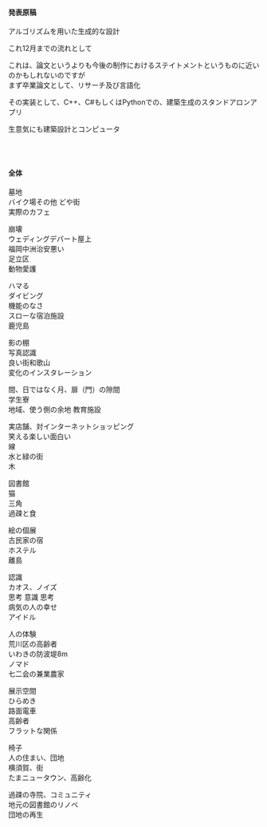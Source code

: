 <!-- preview : control + shift + M -->
#### 発表原稿  

アルゴリズムを用いた生成的な設計  

これ12月までの流れとして  

これは、論文というよりも今後の制作におけるステイトメントというものに近いのかもしれないのですが    
まず卒業論文として、リサーチ及び言語化  

その実装として、C++、C#もしくはPythonでの、建築生成のスタンドアロンアプリ  

生意気にも建築設計とコンピュータ  


&nbsp;  
&nbsp;




<!-- 全体 -->  

#### 全体

墓地    
バイク場その他
どや街  
実際のカフェ  

崩壊  
ウェディングデパート屋上  
福岡中洲治安悪い  
足立区  
動物愛護  

ハマる  
ダイビング  
機能のなさ  
スローな宿泊施設  
鹿児島  

影の棚  
写真認識  
良い街和歌山  
変化のインスタレーション  

間、日ではなく月、扉（門）の隙間  
学生寮  
地域、使う側の余地
教育施設  

実店舗、対インターネットショッピング  
笑える楽しい面白い  
線  
水と緑の街  
木  

図書館  
猫  
三角  
過疎と食  

絵の個展  
古民家の宿  
ホステル  
離島  

認識  
カオス、ノイズ  
思考 意識 思考  
病気の人の幸せ  
アイドル  

人の体験  
荒川区の高齢者  
いわきの防波堤8m  
ノマド  
七二会の兼業農家  

展示空間  
ひらめき  
路面電車  
高齢者  
フラットな関係  

椅子  
人の住まい、団地  
横須賀、街  
たまニュータウン、高齢化  

過疎の寺院、コミュニティ  
地元の図書館のリノベ  
団地の再生  
